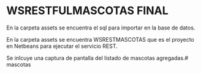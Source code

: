 # WSRESTFULMASCOTAS FINAL

En la carpeta assets se encuentra el sql para importar en la base de datos.

En la carpeta assets se encuentra WSRESTMASCOTAS que es el proyecto en Netbeans para ejecutar el servicio REST.

Se inlcuye una captura de pantalla del listado de mascotas agregadas.# mascotas
